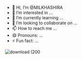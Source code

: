 - 👋 Hi, I’m @MILKHASHIRA
- 👀 I’m interested in ...
- 🌱 I’m currently learning ...
- 💞️ I’m looking to collaborate on ...
- 📫 How to reach me ...
- 😄 Pronouns: ...
- ⚡ Fun fact: ...

<!---
MILKHASHIRA/MILKHASHIRA is a ✨ special ✨ repository because its `README.md` (this file) appears on your GitHub profile.
You can click the Preview link to take a look at your changes.
--->

![download (200](https://github.com/MILKHASHIRA/MILKHASHIRA/assets/161965908/f96c9a24-b21b-4418-9535-ca1fd12371fc)
